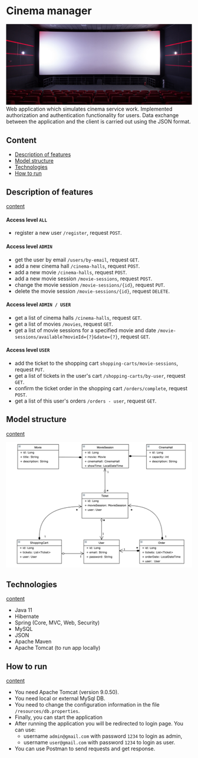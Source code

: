 # Cinema manager
![drawing](auxiliary/cover-photo.jpg)
Web application which simulates cinema service work. Implemented authorization and 
authentication functionality for users. Data exchange between the application and the client is carried out using 
the JSON format.

## <a id="content"></a>Content
- [Description of features](#description)
- [Model structure](#model-structure)
- [Technologies](#technologies)
- [How to run](#how-to-run)

## <a id="description"></a>Description of features
[content](#content)

#### Access level `ALL`
- register a new user `/register`, request `POST`.
#### Access level `ADMIN`
- get the user by email `/users/by-email`, request `GET`.
- add a new cinema hall `/cinema-halls`, request `POST`.
- add a new movie `/cinema-halls`, request `POST`.
- add a new movie session `/movie-sessions`, request `POST`.
- change the movie session `/movie-sessions/{id}`, request `PUT`.
- delete the movie session `/movie-sessions/{id}`, request `DELETE`.
#### Access level `ADMIN / USER`
- get a list of cinema halls `/cinema-halls`, request `GET`.
- get a list of movies `/movies`, request `GET`.
- get a list of movie sessions for a specified movie and date `/movie-sessions/available?movieId={?}&date={?}`, 
request `GET`.
#### Access level `USER`
- add the ticket to the shopping cart `shopping-carts/movie-sessions`, request `PUT`.
- get a list of tickets in the user's cart `/shopping-carts/by-user`, request `GET`.
- confirm the ticket order in the shopping cart `/orders/complete`, request `POST`.
- get a list of this user's orders `/orders - user`, request `GET`.

## <a id="model-structure"></a>Model structure
[content](#content)

![model structure](auxiliary/shema-photo.png)

## <a id="technologies"></a>Technologies
[content](#content)
- Java 11
- Hibernate
- Spring (Core, MVC, Web, Security)
- MySQL
- JSON
- Apache Maven
- Apache Tomcat (to run app locally)

## <a id="how-to-run"></a>How to run 
[content](#content)
- You need Apache Tomcat (version 9.0.50).
- You need local or external MySql DB.
- You need to change the configuration information in the file `/resources/db.properties`.
- Finally, you can start the application
- After running the application you will be redirected to login page. You can use:
    * username `admin@gmail.com` with password `1234` to login as admin,
    * username `user@gmail.com` with password `1234` to login as user.
- You can use Postman to send requests and get response.
